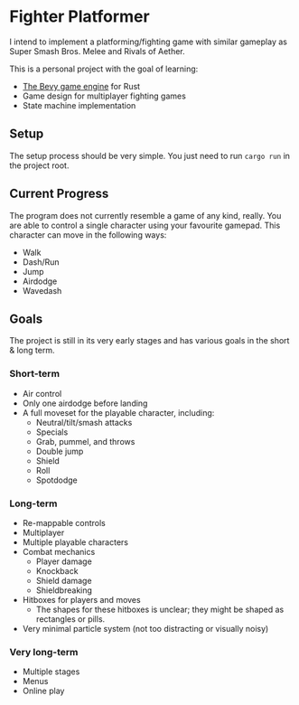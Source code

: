 # Fighter Platformer
I intend to implement a platforming/fighting game with similar gameplay as Super Smash Bros. Melee and Rivals of Aether.

This is a personal project with the goal of learning:
- [The Bevy game engine](https://bevyengine.org/) for Rust
- Game design for multiplayer fighting games
- State machine implementation
## Setup
The setup process should be very simple. You just need to run `cargo run` in the project root.
## Current Progress
The program does not currently resemble a game of any kind, really. You are able to control a single character using your favourite gamepad. This character can move in the following ways:
- Walk
- Dash/Run
- Jump
- Airdodge
- Wavedash
## Goals
The project is still in its very early stages and has various goals in the short & long term.
### Short-term
- Air control
- Only one airdodge before landing
- A full moveset for the playable character, including:
	- Neutral/tilt/smash attacks
	- Specials
	- Grab, pummel, and throws
	- Double jump
	- Shield
	- Roll
	- Spotdodge
### Long-term
- Re-mappable controls
- Multiplayer
- Multiple playable characters
- Combat mechanics
	- Player damage
	- Knockback
	- Shield damage
	- Shieldbreaking
- Hitboxes for players and moves
	- The shapes for these hitboxes is unclear; they might be shaped as rectangles or pills.
- Very minimal particle system (not too distracting or visually noisy)
### Very long-term
- Multiple stages
- Menus
- Online play